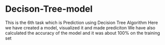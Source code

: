# Decison-Tree-model
This is the 6th task which is Prediction using Decision Tree Algorithm
Here we have created a model, visualized it and made prediciton 
We have also calculated the accuracy of the model and it was about 100% on the training set

